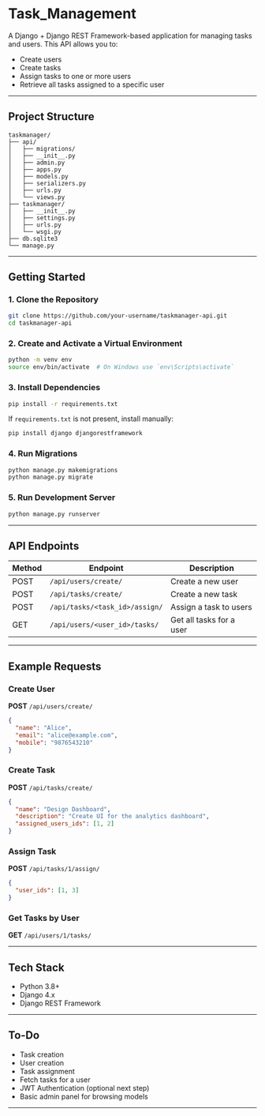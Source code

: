# Task_Management

A Django + Django REST Framework-based application for managing tasks and users. This API allows you to:

- Create users
- Create tasks
- Assign tasks to one or more users
- Retrieve all tasks assigned to a specific user

---

##  Project Structure

```
taskmanager/
├── api/
│   ├── migrations/
│   ├── __init__.py
│   ├── admin.py
│   ├── apps.py
│   ├── models.py
│   ├── serializers.py
│   ├── urls.py
│   └── views.py
├── taskmanager/
│   ├── __init__.py
│   ├── settings.py
│   ├── urls.py
│   └── wsgi.py
├── db.sqlite3
└── manage.py
```

---

##  Getting Started

### 1. Clone the Repository

```bash
git clone https://github.com/your-username/taskmanager-api.git
cd taskmanager-api
```

### 2. Create and Activate a Virtual Environment

```bash
python -m venv env
source env/bin/activate  # On Windows use `env\Scripts\activate`
```

### 3. Install Dependencies

```bash
pip install -r requirements.txt
```

If `requirements.txt` is not present, install manually:

```bash
pip install django djangorestframework
```

### 4. Run Migrations

```bash
python manage.py makemigrations
python manage.py migrate
```

### 5. Run Development Server

```bash
python manage.py runserver
```

---

## API Endpoints

| Method | Endpoint                            | Description                       |
|--------|-------------------------------------|-----------------------------------|
| POST   | `/api/users/create/`                | Create a new user                 |
| POST   | `/api/tasks/create/`                | Create a new task                 |
| POST   | `/api/tasks/<task_id>/assign/`      | Assign a task to users           |
| GET    | `/api/users/<user_id>/tasks/`       | Get all tasks for a user         |

---

##  Example Requests

###  Create User

**POST** `/api/users/create/`
```json
{
  "name": "Alice",
  "email": "alice@example.com",
  "mobile": "9876543210"
}
```

###  Create Task

**POST** `/api/tasks/create/`
```json
{
  "name": "Design Dashboard",
  "description": "Create UI for the analytics dashboard",
  "assigned_users_ids": [1, 2]
}
```

###  Assign Task

**POST** `/api/tasks/1/assign/`
```json
{
  "user_ids": [1, 3]
}
```

###  Get Tasks by User

**GET** `/api/users/1/tasks/`

---

## Tech Stack

- Python 3.8+
- Django 4.x
- Django REST Framework

---

##  To-Do

- Task creation
-  User creation
-  Task assignment
-  Fetch tasks for a user
-  JWT Authentication (optional next step)
-  Basic admin panel for browsing models

---


